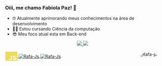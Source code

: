 ### Oiii, me chamo Fabíola Paz! 👋


- 🤓 Atualmente aprimorando meus conhecimentos na área de desenvolvimento
- 👩‍💻 Estou cursando Ciência da computação 
- 😎 Meu foco atual esta em Back-end

<div align="center">
  <a href="https://github.com/fabiolapaz">
  <img height="180em" src="https://github-readme-stats.vercel.app/api?username=fabiolapaz&show_icons=true&theme=dracula&include_all_commits=true&count_private=true"/>
  <img height="180em" src="https://github-readme-stats.vercel.app/api/top-langs/?username=fabiolapaz&layout=compact&langs_count=7&theme=dracula"/>
</div>

<div style="display: inline_block"><br>
  <img align="center" alt="Rafa-Js" height="30" width="40" src="https://raw.githubusercontent.com/devicons/devicon/master/icons/javascript/javascript-plain.svg">
  <img align="center" alt="Rafa-Js" height="30" width="40" src="https://cdn.jsdelivr.net/gh/devicons/devicon/icons/nodejs/nodejs-plain.svg" /> 
  <img align="center" alt="Rafa-Js" height="30" width="40" src="https://cdn.jsdelivr.net/gh/devicons/devicon/icons/vscode/vscode-original.svg" />
  <img align="right" alt="Rafa-pic" height="150" style="border-radius:50px;" src="https://media.discordapp.net/attachments/639956127056134178/890373478988013628/Publicacoes_Instagram_1_1.png?width=676&height=676">
</div>
  
##
